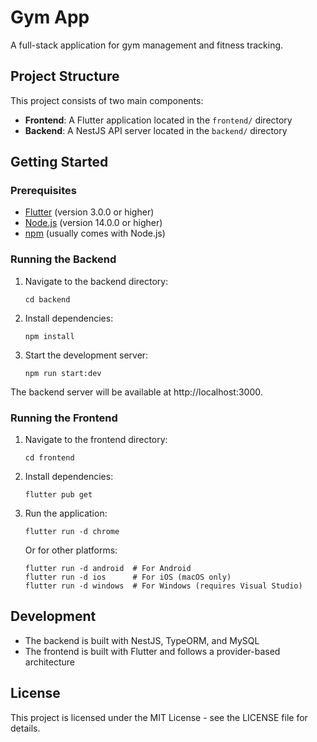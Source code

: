 # Gym App

A full-stack application for gym management and fitness tracking.

## Project Structure

This project consists of two main components:

- **Frontend**: A Flutter application located in the `frontend/` directory
- **Backend**: A NestJS API server located in the `backend/` directory

## Getting Started

### Prerequisites

- [Flutter](https://flutter.dev/docs/get-started/install) (version 3.0.0 or higher)
- [Node.js](https://nodejs.org/) (version 14.0.0 or higher)
- [npm](https://www.npmjs.com/) (usually comes with Node.js)

### Running the Backend

1. Navigate to the backend directory:
   ```
   cd backend
   ```

2. Install dependencies:
   ```
   npm install
   ```

3. Start the development server:
   ```
   npm run start:dev
   ```

The backend server will be available at http://localhost:3000.

### Running the Frontend

1. Navigate to the frontend directory:
   ```
   cd frontend
   ```

2. Install dependencies:
   ```
   flutter pub get
   ```

3. Run the application:
   ```
   flutter run -d chrome
   ```
   
   Or for other platforms:
   ```
   flutter run -d android  # For Android
   flutter run -d ios      # For iOS (macOS only)
   flutter run -d windows  # For Windows (requires Visual Studio)
   ```

## Development

- The backend is built with NestJS, TypeORM, and MySQL
- The frontend is built with Flutter and follows a provider-based architecture

## License

This project is licensed under the MIT License - see the LICENSE file for details.
